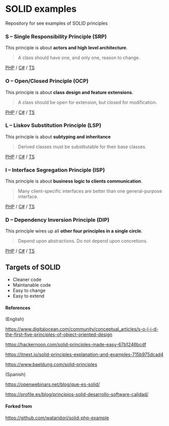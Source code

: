 # SOLID examples

Repository for see examples of SOLID principles

### S – Single Responsibility Principle (SRP)
This principle is about **actors and high level architecture**.
> A class should have one, and only one, reason to change.

[PHP](./php/01-single-responsibility-principle.php) / 
[C#](./c#/01-SingleResponsibilityPrinciple.cs) / 
[TS](./c#/01-singleResponsibilityPrinciple.ts)

### O – Open/Closed Principle (OCP)
This principle is about **class design and feature extensions**.
> A class should be open for extension, but closed for modification.

[PHP](./php/02-open-closed-principle.php) / 
[C#](./c#/02-OpenClosedPrinciple.cs) / 
[TS](./c#/02-openClosedPrinciple.ts)

### L – Liskov Substitution Principle (LSP)
This principle is about **subtyping and inheritance**
> Derived classes must be substitutable for their base classes.

[PHP](./php/03-liskov-substitution-principle.php) / 
[C#](./c#/03-LiskovSubstitutionPrinciple.cs) / 
[TS](./c#/03-liskovSubstitutionPrinciple.ts)

### I – Interface Segregation Principle (ISP)
This principle is about **business logic to clients communication**.
> Many client-specific interfaces are better than one general-purpose interface.

[PHP](./php/04-interface-segregation-principle.php) / 
[C#](./c#/04-InterfaceSegregationPrinciple.cs) / 
[TS](./c#/04-interfaceSegregationPrinciple.ts)

### D – Dependency Inversion Principle (DIP)
This principle wires up all **other four principles in a single circle**.
> Depend upon abstractions. Do not depend upon concretions.

[PHP](./php/05-dependency-inversion-principle.php) / 
[C#](./c#/05-DependencyInversionPrinciple.cs) / 
[TS](./c#/05-dependencyInversionPrinciple.ts)

## Targets of SOLID

- Cleaner code
- Maintanable code
- Easy to change
- Easy to extend

#### References

(English)

https://www.digitalocean.com/community/conceptual_articles/s-o-l-i-d-the-first-five-principles-of-object-oriented-design

https://hackernoon.com/solid-principles-made-easy-67b1246bcdf

https://itnext.io/solid-principles-explanation-and-examples-715b975dcad4

https://www.baeldung.com/solid-principles

(Spanish)

https://openwebinars.net/blog/que-es-solid/

https://profile.es/blog/principios-solid-desarrollo-software-calidad/

#### Forked from 
https://github.com/wataridori/solid-php-example